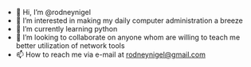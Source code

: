 - 👋 Hi, I’m @rodneynigel
- 👀 I’m interested in making my daily computer administration a breeze
- 🌱 I’m currently learning python
- 💞️ I’m looking to collaborate on anyone whom are willing to teach me better utilization of network tools
- 📫 How to reach me via e-mail at rodneynigel@gmail.com

<!---
rodneynigel/rodneynigel is a ✨ special ✨ repository because its `README.md` (this file) appears on your GitHub profile.
You can click the Preview link to take a look at your changes.
--->
